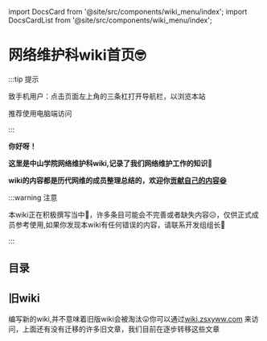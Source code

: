 
import DocsCard from '@site/src/components/wiki_menu/index';
import DocsCardList from '@site/src/components/wiki_menu/index';

# 网络维护科wiki首页🤓

:::tip 提示

致手机用户：点击页面左上角的三条杠打开导航栏，以浏览本站

推荐使用电脑端访问

:::

**你好呀！**

**这里是中山学院网络维护科wiki,记录了我们网络维护工作的知识📝**

**wiki的内容都是历代网维的成员整理总结的，欢迎你[贡献自己的内容😆](https://github.com/ZSCNetSupportDept/website)**

:::warning 注意

本wiki正在积极撰写当中🤗，许多条目可能会不完善或者缺失内容😥，仅供正式成员参考使用,如果你发现本wiki有任何错误的内容，请联系开发组组长🫡

:::

## 目录
<cardContainer>
<DocsCard/>
</cardContainer>

## 旧wiki
编写新的wiki,并不意味着旧版wiki会被淘汰😛你可以通过[wiki.zsxyww.com](https://wiki.zsxyww.com) 来访问，上面还有没有迁移的许多旧文章，我们目前在逐步转移这些文章
